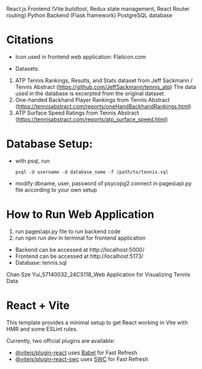 React.js Frontend (Vite buildtool, Redux state management, React Router routing)
Python Backend (Flask framework)
PostgreSQL database

# Citations

- Icon used in frontend web application: Flaticon.com

- Datasets:

1. ATP Tennis Rankings, Results, and Stats dataset from Jeff Sackmann / Tennis Abstract (https://github.com/JeffSackmann/tennis_atp)
   The data used in the database is excerpted from the original dataset.
2. One-handed Backhand Player Rankings from Tennis Abstract (https://tennisabstract.com/reports/oneHandBackhandRankings.html)
3. ATP Surface Speed Ratings from Tennis Abstract (https://tennisabstract.com/reports/atp_surface_speed.html)

# Database Setup:

- with psql, run

  `psql -U username -d database_name -f /path/to/tennis.sql`

- modify dbname, user, password of psycopg2.connect in pages\api.py file according to your own setup

# How to Run Web Application

1. run pages\api.py file to run backend code
2. run npm run dev in terminal for frontend application

- Backend can be accessed at http://localhost:5000/
- Frontend can be accessed at http://localhost:5173/
- Database: tennis.sql

Chan Sze Yui_57140032_24CS118_Web Application for Visualizing Tennis Data

# React + Vite

This template provides a minimal setup to get React working in Vite with HMR and some ESLint rules.

Currently, two official plugins are available:

- [@vitejs/plugin-react](https://github.com/vitejs/vite-plugin-react/blob/main/packages/plugin-react/README.md) uses [Babel](https://babeljs.io/) for Fast Refresh
- [@vitejs/plugin-react-swc](https://github.com/vitejs/vite-plugin-react-swc) uses [SWC](https://swc.rs/) for Fast Refresh
